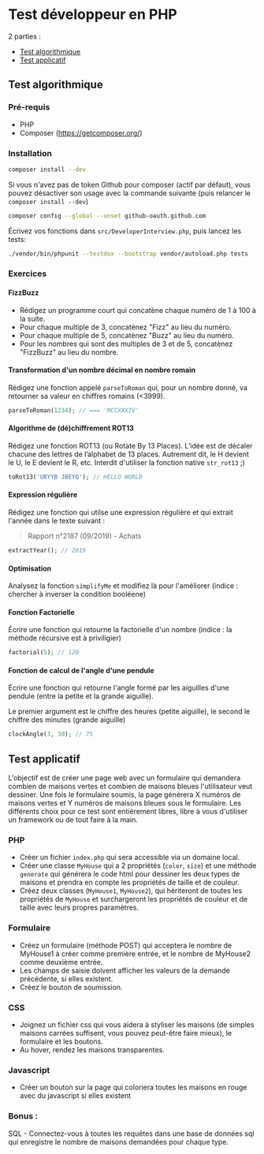 # Test développeur en PHP

2 parties :

- [Test algorithmique](#test-algorithmique)
- [Test applicatif](#test-applicatif)

Test algorithmique
--

### Pré-requis

- PHP
- Composer (https://getcomposer.org/)

### Installation

```sh
composer install --dev
```

Si vous n'avez pas de token Github pour composer (actif par défaut), vous pouvez désactiver son usage avec la commande suivante (puis relancer le `composer install --dev`)


```sh
composer config --global --unset github-oauth.github.com
```

Écrivez vos fonctions dans `src/DeveloperInterview.php`, puis lancez les tests:

```sh
./vendor/bin/phpunit --testdox --bootstrap vendor/autoload.php tests
```

### Exercices

#### FizzBuzz

- Rédigez un programme court qui concatène chaque numéro de 1 à 100 à la suite.
- Pour chaque multiple de 3, concatènez "Fizz" au lieu du numéro.
- Pour chaque multiple de 5, concatènez "Buzz" au lieu du numéro.
- Pour les nombres qui sont des multiples de 3 et de 5, concatènez "FizzBuzz" au lieu du nombre.

#### Transformation d'un nombre décimal en nombre romain

Rédigez une fonction appelé `parseToRoman` qui, pour un nombre donné, va retourner sa valeur en chiffres romains (<3999).

```php
parseToRoman(1234); // === 'MCCXXXIV'
```

#### Algorithme de (dé)chiffrement ROT13

Rédigez une fonction ROT13 (ou Rotate By 13 Places). L’idée est de décaler chacune des lettres de l’alphabet de 13 places. Autrement dit, le H devient le U, le E devient le R, etc. Interdit d'utiliser la fonction native `str_rot13` ;)

```php
toRot13('URYYB JBEYQ'); // HELLO WORLD
```

#### Expression régulière

Rédigez une fonction qui utilse une expression régulière et qui extrait l'année dans le texte suivant :

> Rapport n°2187 (09/2019) - Achats

```php
extractYear(); // 2019
```

#### Optimisation

Analysez la fonction `simplifyMe` et modifiez là pour l'améliorer (indice : chercher à inverser la condition booléene)

#### Fonction Factorielle

Écrire une fonction qui retourne la factorielle d'un nombre (indice : la méthode récursive est à priviligier)

```php
factorial(5); // 120
```

#### Fonction de calcul de l'angle d'une pendule

Écrire une fonction qui retourne l'angle formé par les aiguilles d'une pendule (entre la petite et la grande aiguille).

Le premier argument est le chiffre des heures (petite aiguille), le second le chiffre des minutes (grande aiguille)

```php
clockAngle(3, 30); // 75
```

Test applicatif
---

L'objectif est de créer une page web avec un formulaire qui demandera combien de maisons vertes et combien de maisons bleues l'utilisateur veut dessiner.  Une fois le formulaire soumis, la page générera X numéros de maisons vertes et Y numéros de maisons bleues sous le formulaire. Les différents choix pour ce test sont entièrement libres, libre à vous d'utiliser un framework ou de tout faire à la main. 

### PHP

- Créer un fichier `index.php` qui sera accessible via un domaine local.
- Créer une classe `MyHouse` qui a 2 propriétés (`color`, `size`) et une méthode `generate` qui générera le code html pour dessiner les deux types de maisons et prendra en compte les propriétés de taille et de couleur.
- Créez deux classes (`MyHouse1`, `MyHouse2`), qui hériteront de toutes les propriétés de `MyHouse` et surchargeront les propriétés de couleur et de taille avec leurs propres paramètres. 

### Formulaire

- Créez un formulaire (méthode POST) qui acceptera le nombre de MyHouse1 à créer comme première entrée, et le nombre de MyHouse2 comme deuxième entrée.
- Les champs de saisie doivent afficher les valeurs de la demande précédente, si elles existent.
- Créez le bouton de soumission.

### CSS

- Joignez un fichier css qui vous aidera à styliser les maisons (de simples maisons carrées suffisent, vous pouvez peut-être faire mieux), le formulaire et les boutons. 
- Au hover, rendez les maisons transparentes.

### Javascript

- Créer un bouton sur la page qui coloriera toutes les maisons en rouge avec du javascript si elles existent

### Bonus :

SQL - Connectez-vous à toutes les requêtes dans une base de données sql qui enregistre le nombre de maisons demandées pour chaque type.

